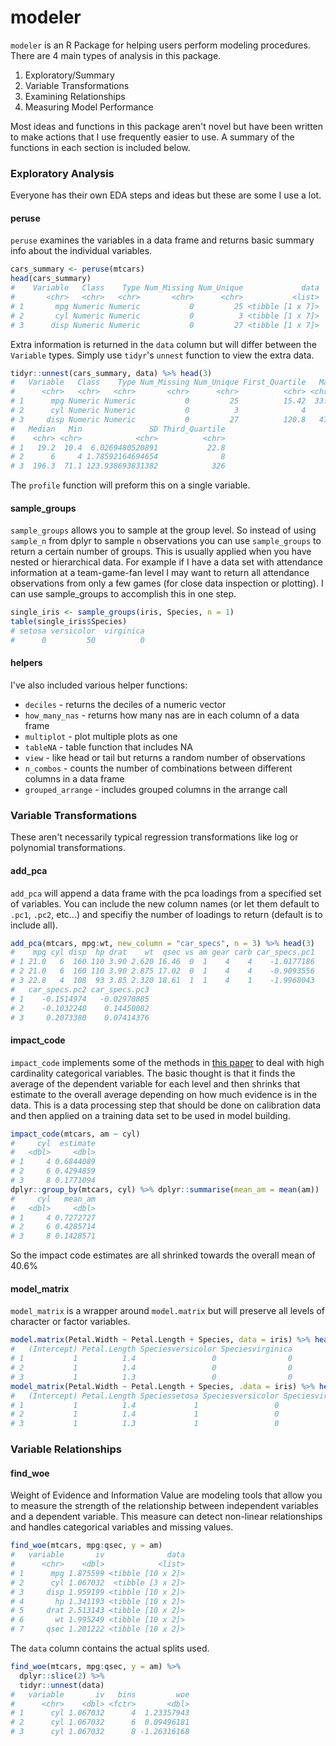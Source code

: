# modeler

`modeler` is an R Package for helping users perform modeling procedures. There
are 4 main types of analysis in this package. 

1. Exploratory/Summary
2. Variable Transformations
3. Examining Relationships
4. Measuring Model Performance

Most ideas and functions in this package aren't novel but have been written to
make actions that I use frequently easier to use. A summary of the functions in
each section is included below. 

### Exploratory Analysis

Everyone has their own EDA steps and ideas but these are some I use a lot.

#### peruse

`peruse` examines the variables in a data frame and returns basic summary info
about the individual variables.

```r
cars_summary <- peruse(mtcars)
head(cars_summary)
#    Variable   Class    Type Num_Missing Num_Unique             data
#       <chr>   <chr>   <chr>       <chr>      <chr>           <list>
# 1       mpg Numeric Numeric           0         25 <tibble [1 x 7]>
# 2       cyl Numeric Numeric           0          3 <tibble [1 x 7]>
# 3      disp Numeric Numeric           0         27 <tibble [1 x 7]>
```

Extra information is returned in the `data` column but will differ between the
`Variable` types. Simply use `tidyr`'s `unnest` function to view the extra data.

```r
tidyr::unnest(cars_summary, data) %>% head(3)
#   Variable   Class    Type Num_Missing Num_Unique First_Quartile   Max  Mean
#      <chr>   <chr>   <chr>       <chr>      <chr>          <chr> <chr> <chr>
# 1      mpg Numeric Numeric           0         25          15.42  33.9 20.09
# 2      cyl Numeric Numeric           0          3              4     8 6.188
# 3     disp Numeric Numeric           0         27          120.8   472 230.7
#   Median   Min               SD Third_Quartile
#    <chr> <chr>            <chr>          <chr>
# 1   19.2  10.4  6.0269480520891           22.8
# 2      6     4 1.78592164694654              8
# 3  196.3  71.1 123.938693831382            326
```

The `profile` function will preform this on a single variable. 

#### sample_groups

`sample_groups` allows you to sample at the group level. So instead of using 
`sample_n` from dplyr to sample `n` observations you can use `sample_groups` to 
return a certain number of groups. This is usually applied when you have nested 
or hierarchical data. For example if I have a data set with attendance
information at a team-game-fan level I may want to return all attendance
observations from only a few games (for close data inspection or plotting). I
can use sample_groups to accomplish this in one step.

```r
single_iris <- sample_groups(iris, Species, n = 1)
table(single_iris$Species)
# setosa versicolor  virginica 
#      0         50          0 
```

#### helpers

I've also included various helper functions:

* `deciles` - returns the deciles of a numeric vector
* `how_many_nas` - returns how many nas are in each column of a data frame
* `multiplot` - plot multiple plots as one
* `tableNA` - table function that includes NA
* `view` - like head or tail but returns a random number of observations
* `n_combos` - counts the number of combinations between different columns in a data frame
* `grouped_arrange` - includes grouped columns in the arrange call

### Variable Transformations

These aren't necessarily typical regression transformations like log or polynomial transformations. 

#### add_pca

`add_pca` will append a data frame with the pca loadings from a specified set 
of variables. You can include the new column names (or let them default to `.pc1`, `.pc2`, etc...) and specifiy the number of loadings to return (default is to include
all).

```r
add_pca(mtcars, mpg:wt, new_column = "car_specs", n = 3) %>% head(3)
#    mpg cyl disp  hp drat    wt  qsec vs am gear carb car_specs.pc1
# 1 21.0   6  160 110 3.90 2.620 16.46  0  1    4    4    -1.0177186
# 2 21.0   6  160 110 3.90 2.875 17.02  0  1    4    4    -0.9093556
# 3 22.8   4  108  93 3.85 2.320 18.61  1  1    4    1    -1.9968043
#   car_specs.pc2 car_specs.pc3
# 1    -0.1514974   -0.02970885
# 2    -0.1032240    0.14450082
# 3     0.2073380    0.07414376
```

#### impact_code

`impact_code` implements some of the methods in [this
paper](http://helios.mm.di.uoa.gr/~rouvas/ssi/sigkdd/sigkdd.vol3.1/barreca.pdf)
to deal with high cardinality categorical variables. The basic thought is that
it finds the average of the dependent variable for each level and then shrinks
that estimate to the overall average depending on how much evidence is in the
data. This is a data processing step that should be done on calibration data and
then applied on a training data set to be used in model building.

```r
impact_code(mtcars, am ~ cyl)
#     cyl  estimate
#   <dbl>     <dbl>
# 1     4 0.6844089
# 2     6 0.4294859
# 3     8 0.1771094
dplyr::group_by(mtcars, cyl) %>% dplyr::summarise(mean_am = mean(am))
#     cyl   mean_am
#   <dbl>     <dbl>
# 1     4 0.7272727
# 2     6 0.4285714
# 3     8 0.1428571
```

So the impact code estimates are all shrinked towards the overall mean of 40.6%

#### model_matrix

`model_matrix` is a wrapper around `model.matrix` but will preserve all levels 
of character or factor variables. 

```r
model.matrix(Petal.Width ~ Petal.Length + Species, data = iris) %>% head(3)
#   (Intercept) Petal.Length Speciesversicolor Speciesvirginica
# 1           1          1.4                 0                0
# 2           1          1.4                 0                0
# 3           1          1.3                 0                0
model_matrix(Petal.Width ~ Petal.Length + Species, .data = iris) %>% head(3)
#   (Intercept) Petal.Length Speciessetosa Speciesversicolor Speciesvirginica
# 1           1          1.4             1                 0                0
# 2           1          1.4             1                 0                0
# 3           1          1.3             1                 0                0
```

### Variable Relationships

#### find_woe

Weight of Evidence and Information Value are modeling tools that allow you to
measure the strength of the relationship between independent variables and
a dependent variable. This measure can detect non-linear relationships and 
handles categorical variables and missing values. 

```r
find_woe(mtcars, mpg:qsec, y = am)
#   variable       iv              data
#      <chr>    <dbl>            <list>
# 1      mpg 1.875599 <tibble [10 x 2]>
# 2      cyl 1.067032  <tibble [3 x 2]>
# 3     disp 1.959199 <tibble [10 x 2]>
# 4       hp 1.341193 <tibble [10 x 2]>
# 5     drat 2.513143 <tibble [10 x 2]>
# 6       wt 1.995249 <tibble [10 x 2]>
# 7     qsec 1.201222 <tibble [10 x 2]>
```
The `data` column contains the actual splits used. 

```r
find_woe(mtcars, mpg:qsec, y = am) %>% 
  dplyr::slice(2) %>% 
  tidyr::unnest(data)
#   variable       iv   bins         woe
#      <chr>    <dbl> <fctr>       <dbl>
# 1      cyl 1.067032      4  1.23357943
# 2      cyl 1.067032      6  0.09496181
# 3      cyl 1.067032      8 -1.26316168
```




